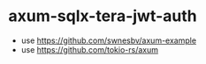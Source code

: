 # axum-sqlx-tera-jwt-auth

- use https://github.com/swnesbv/axum-example
- use https://github.com/tokio-rs/axum
